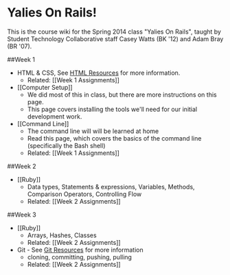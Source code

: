 # Yalies On Rails!
This is the course wiki for the Spring 2014 class "Yalies On Rails", taught by Student Technology Collaborative staff Casey Watts (BK '12) and Adam Bray (BR '07).

##Week 1
- HTML & CSS, See [HTML Resources](Resources#html--css) for more information.
  - Related: [[Week 1 Assignments]]
- [[Computer Setup]]
  - We did most of this in class, but there are more instructions on this page.
  - This page covers installing the tools we'll need for our initial development work.
- [[Command Line]]
  - The command line will will be learned at home
  - Read this page, which covers the basics of the command line (specifically the Bash shell)
  - Related: [[Week 1 Assignments]]

##Week 2
- [[Ruby]]
  - Data types, Statements & expressions, Variables, Methods, Comparison Operators, Controlling Flow
  - Related: [[Week 2 Assignments]]

##Week 3
- [[Ruby]]
  - Arrays, Hashes, Classes
  - Related: [[Week 2 Assignments]]
- Git - See [Git Resources](Resources#wiki-git) for more information
  - cloning, committing, pushing, pulling
  - Related: [[Week 2 Assignments]]